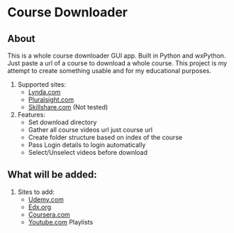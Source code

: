 # Course Downloader

## About

This is a whole course downloader GUI app. Built in Python and wxPython.
Just paste a url of a course to download a whole course.
This project is my attempt to create something usable and for my educational purposes.

1. Supported sites:
    - <a href="https://lynda.com">Lynda.com</a>
    - <a href="https://pluralsight.com">Pluralsight.com</a>
    - <a href="https://skillshare.com">Skillshare.com</a> (Not tested)
2. Features:
    - Set download directory
    - Gather all course videos url just course url
    - Create folder structure based on index of the course
    - Pass Login details to login automatically 
    - Select/Unselect videos before download
    


## What will be added:
1. Sites to add:
    - <a href="https://udemy.com">Udemy.com</a>
    - <a href="https://edx.org">Edx.org</a>
    - <a href="https://coursera.org">Coursera.com</a>
    - <a href="https://youtube.com">Youtube.com</a> Playlists

    
    
    
    
    
    
    
    
    
    